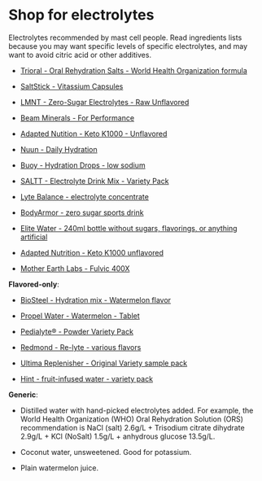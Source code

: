 # Shop for electrolytes

Electrolytes recommended by mast cell people. Read ingredients lists because you may want specific levels of specific electrolytes, and may want to avoid citric acid or other additives.

* [Trioral - Oral Rehydration Salts - World Health Organization formula](https://www.trioralors.com/)

* [SaltStick - Vitassium Capsules](https://aletenutrition.com/products/saltstick-vitassium-1)

* [LMNT - Zero-Sugar Electrolytes - Raw Unflavored](https://drinklmnt.com/products/lmnt-recharge-electrolyte-drink?variant=16358367232034)

* [Beam Minerals - For Performance](https://www.beamminerals.com/pages/beam-performance)

* [Adapted Nutition - Keto K1000 - Unflavored](https://adapted-nutrition.com/products/keto-k1000-unflavored)

* [Nuun - Daily Hydration](https://nuunlife.com/products/nuun-daily)

* [Buoy - Hydration Drops - low sodium](https://justaddbuoy.com/products/hydration-drops)

* [SALTT - Electrolyte Drink Mix - Variety Pack](https://saltt.com/products/saltt-electrolyte-drink-mix?variant=43982790066314)

* [Lyte Balance - electrolyte concentrate](https://lytebalance.com/products/lyte-balance-16-oz-bottle-1)

* [BodyArmor - zero sugar sports drink](https://www.drinkbodyarmor.com/zero-sugar-sports-drink/)

* [Elite Water - 240ml bottle without sugars, flavorings, or anything artificial](https://eletewater.co.uk/products/elete-240ml-bottle)

* [Adapted Nutrition - Keto K1000 unflavored](https://adapted-nutrition.com/products/keto-k1000-unflavored)

* [Mother Earth Labs - Fulvic 400X](https://motherearthlabs.com/product/fulvic-400x-supplement/)
  
**Flavored-only**:

* [BioSteel - Hydration mix - Watermelon flavor](https://biosteel.com/collections/hydration-mix-5oz/products/hydration-mix-watermelon-20-servings)
  
* [Propel Water - Watermelon - Tablet](https://www.propelwater.com/products/electrolyte-hydration/tablet/berry/single-serve-10ct-carton)

* [Pedialyte® - Powder Variety Pack](https://www.pedialyte.com/products/powder-packs/variety-pack)

* [Redmond - Re-lyte - various flavors](https://redmond.life/pages/re-lyte)

* [Ultima Replenisher - Original Variety sample pack](https://www.ultimareplenisher.com/products/6-stickpacks-trial?variant=30327366287463)

* [Hint - fruit-infused water - variety pack](https://www.drinkhint.com/collections/variety-pack)

**Generic**:

* Distilled water with hand-picked electrolytes added. For example, the World Health Organization (WHO) Oral Rehydration Solution (ORS) recommendation is NaCl (salt) 2.6g/L + Trisodium citrate dihydrate 2.9g/L + KCl (NoSalt) 1.5g/L + anhydrous glucose 13.5g/L. 

* Coconut water, unsweetened. Good for potassium.

* Plain watermelon juice.

